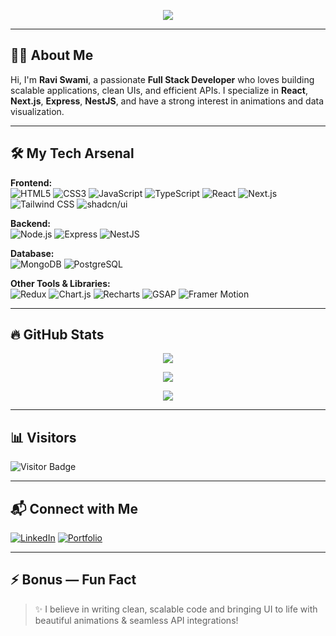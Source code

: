 <!-- Banner Image -->
<p align="center">
  <img src="https://readme-typing-svg.herokuapp.com/?lines=Hey+👋,+I'm+Ravi+Swami!;Full+Stack+Developer;_Next.js+|+React+|+Node+|+Mongo+|+PostgreSQL;Lover+of+Clean+UIs+and+Powerful+Backends!&center=true&width=500&height=50">
</p>

---

## 👨‍💻 About Me

Hi, I'm **Ravi Swami**, a passionate **Full Stack Developer** who loves building scalable applications, clean UIs, and efficient APIs. I specialize in **React**, **Next.js**, **Express**, **NestJS**, and have a strong interest in animations and data visualization.

---

## 🛠️ My Tech Arsenal

**Frontend:**  
![HTML5](https://img.shields.io/badge/HTML5-E34F26?logo=html5&logoColor=white&style=for-the-badge)
![CSS3](https://img.shields.io/badge/CSS3-1572B6?logo=css3&logoColor=white&style=for-the-badge)
![JavaScript](https://img.shields.io/badge/JavaScript-F7DF1E?logo=javascript&logoColor=black&style=for-the-badge)
![TypeScript](https://img.shields.io/badge/TypeScript-3178C6?logo=typescript&logoColor=white&style=for-the-badge)
![React](https://img.shields.io/badge/React-61DAFB?logo=react&logoColor=black&style=for-the-badge)
![Next.js](https://img.shields.io/badge/Next.js-000?logo=nextdotjs&logoColor=white&style=for-the-badge)
![Tailwind CSS](https://img.shields.io/badge/Tailwind-06B6D4?logo=tailwindcss&logoColor=white&style=for-the-badge)
![shadcn/ui](https://img.shields.io/badge/shadcn/ui-000000?style=for-the-badge)

**Backend:**  
![Node.js](https://img.shields.io/badge/Node.js-339933?logo=nodedotjs&logoColor=white&style=for-the-badge)
![Express](https://img.shields.io/badge/Express-000?logo=express&logoColor=white&style=for-the-badge)
![NestJS](https://img.shields.io/badge/NestJS-E0234E?logo=nestjs&logoColor=white&style=for-the-badge)

**Database:**  
![MongoDB](https://img.shields.io/badge/MongoDB-47A248?logo=mongodb&logoColor=white&style=for-the-badge)
![PostgreSQL](https://img.shields.io/badge/PostgreSQL-4169E1?logo=postgresql&logoColor=white&style=for-the-badge)

**Other Tools & Libraries:**  
![Redux](https://img.shields.io/badge/Redux-764ABC?logo=redux&logoColor=white&style=for-the-badge)
![Chart.js](https://img.shields.io/badge/Chart.js-FF6384?logo=chart.js&logoColor=white&style=for-the-badge)
![Recharts](https://img.shields.io/badge/Recharts-0088FE?logo=recharts&logoColor=white&style=for-the-badge)
![GSAP](https://img.shields.io/badge/GSAP-88CE02?logo=greensock&logoColor=black&style=for-the-badge)
![Framer Motion](https://img.shields.io/badge/Framer_Motion-0055FF?logo=framer&logoColor=white&style=for-the-badge)

---

## 🔥 GitHub Stats

<p align="center">
  <img src="https://github-readme-streak-stats.herokuapp.com/?user=Dev-RaviSwami&theme=radical&hide_border=true" />
</p>

<p align="center">
  <img src="https://github-readme-stats.vercel.app/api?username=Dev-RaviSwami&show_icons=true&theme=radical&hide_border=true" />
</p>

<p align="center">
  <img src="https://github-readme-stats.vercel.app/api/top-langs/?username=Dev-RaviSwami&layout=compact&theme=radical&hide_border=true" />
</p>

---

## 📊 Visitors

![Visitor Badge](https://komarev.com/ghpvc/?username=Dev-RaviSwami&color=blue&style=for-the-badge)

---

## 📬 Connect with Me

[![LinkedIn](https://img.shields.io/badge/LinkedIn-blue?style=for-the-badge&logo=linkedin)](https://linkedin.com/in/your-link) 
[![Portfolio](https://img.shields.io/badge/Portfolio-Website-orange?style=for-the-badge&logo=google-chrome)](https://your-portfolio-link)

---

## ⚡ Bonus — Fun Fact

> ✨ I believe in writing clean, scalable code and bringing UI to life with beautiful animations & seamless API integrations!

